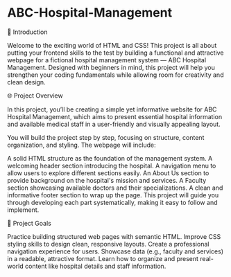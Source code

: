 # ABC-Hospital-Management

📌 Introduction

Welcome to the exciting world of HTML and CSS! This project is all about putting your frontend skills to the test by building a functional and attractive webpage for a fictional hospital management system — ABC Hospital Management. Designed with beginners in mind, this project will help you strengthen your coding fundamentals while allowing room for creativity and clean design.

🌐 Project Overview

In this project, you’ll be creating a simple yet informative website for ABC Hospital Management, which aims to present essential hospital information and available medical staff in a user-friendly and visually appealing layout.

You will build the project step by step, focusing on structure, content organization, and styling. The webpage will include:

A solid HTML structure as the foundation of the management system.
A welcoming header section introducing the hospital.
A navigation menu to allow users to explore different sections easily.
An About Us section to provide background on the hospital's mission and services.
A Faculty section showcasing available doctors and their specializations.
A clean and informative footer section to wrap up the page.
This project will guide you through developing each part systematically, making it easy to follow and implement.

🎯 Project Goals

Practice building structured web pages with semantic HTML.
Improve CSS styling skills to design clean, responsive layouts.
Create a professional navigation experience for users.
Showcase data (e.g., faculty and services) in a readable, attractive format.
Learn how to organize and present real-world content like hospital details and staff information.
